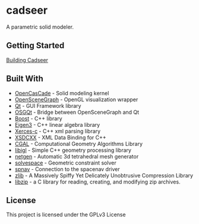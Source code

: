 # cadseer

A parametric solid modeler.

## Getting Started

[Building Cadseer](https://gitlab.com/blobfish/cadseer/wikis/developer#compilebuild)

## Built With

* [OpenCasCade](https://www.opencascade.com/) - Solid modeling kernel
* [OpenSceneGraph](http://www.openscenegraph.org/) - OpenGL visualization wrapper
* [Qt](https://www.qt.io/) - GUI Framework library
* [OSGQt](https://github.com/openscenegraph/osgQt) - Bridge between OpenSceneGraph and Qt
* [Boost](http://www.boost.org/) - C++ library
* [Eigen3](http://eigen.tuxfamily.org/index.php?title=Main_Page) - C++ linear algebra library
* [Xerces-c](http://xerces.apache.org/xerces-c/) - C++ xml parsing library
* [XSDCXX](http://www.codesynthesis.com/products/xsd/) - XML Data Binding for C++
* [CGAL](https://www.cgal.org/) - Computational Geometry Algorithms Library
* [libigl](http://libigl.github.io/libigl/) - Simple C++ geometry processing library
* [netgen](https://sourceforge.net/projects/netgen-mesher/) - Automatic 3d tetrahedral mesh generator
* [solvespace](http://solvespace.com/index.pl/) - Geometric constraint solver
* [spnav](http://spacenav.sourceforge.net/) - Connection to the spacenav driver
* [zlib](https://zlib.net/) - A Massively Spiffy Yet Delicately Unobtrusive Compression Library
* [libzip](https://libzip.org/) - a C library for reading, creating, and modifying zip archives.


## License

This project is licensed under the GPLv3 License
